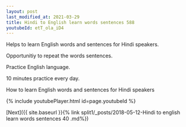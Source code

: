```yaml
---
layout: post
last_modified_at: 2021-03-29
title: Hindi to English learn words sentences 588 
youtubeId: etT_ola_iD4
---
```

 
 
Helps to learn English words and sentences for Hindi speakers.

Opportunitiy to repeat the words sentences. 

Practice English language. 
 
10 minutes practice every day. 
 
How to learn English words and sentences for Hindi speakers 
 
{% include youtubePlayer.html id=page.youtubeId %}
 
 
[Next]({{ site.baseurl }}{% link  split1/_posts/2018-05-12-Hindi to english learn words sentences 40 .md%})
 
